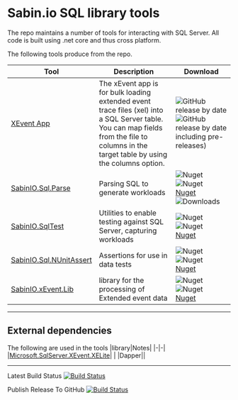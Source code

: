 
# Sabin.io SQL library tools

The repo maintains a number of tools for interacting with SQL Server.
All code is built using .net core and thus cross platform.

The following tools produce from the repo.

|Tool|Description|Download|
|-|-|-|
|[XEvent App](docs/XEventApp.md)|The xEvent app is for bulk loading extended event trace files (xel) into a SQL Server table.<br>You can map fields from the file to columns in the target table by using the columns option. |![GitHub release by date][sqlbadge]<br>![GitHub release by date including pre-releases)][sqltest.badge]
|[SabinIO.Sql.Parse](docs/SabinIO.Sql.Parse.md)|Parsing SQL to generate workloads|![Nuget][Sql.Parse.Nuget.BadgePre]<br>![Nuget][Sql.Parse.Nuget.Badge]<br>[Nuget][Sql.Parse.Nuget]<br>![Downloads][Sql.Parse.Nuget.down]
|[SabinIO.SqlTest](docs/SabinIO.SqlTest.md)|Utilities to enable testing against SQL Server, capturing workloads|![Nuget][SqlTest.Nuget.BadgePre]<br>![Nuget][SqlTest.Nuget.Badge]<br>[Nuget][SqlTest.Nuget]
|[SabinIO.Sql.NUnitAssert](docs/SabinIO.Sql.NUnitAssert.md)|Assertions for use in data tests|![Nuget][Sql.NUnitAssert.Nuget.BadgePre]<br>![Nuget][Sql.NUnitAssert.Nuget.Badge]<br>[Nuget][Sql.NUnitAssert.Nuget]
|[SabinIO.xEvent.Lib](docs/SabinIO.xEvent.Lib.md)|library for the processing of Extended event data |![Nuget][xEvent.Lib.Nuget.BadgePre]<br>![Nuget][xEvent.Lib.Nuget.Badge]<br>[Nuget][xEvent.Lib.Nuget]


---

## External dependencies
The following are used in the tools
|library|Notes|
|-|-|
|[Microsoft.SqlServer.XEvent.XELite](https://www.nuget.org/packages/Microsoft.SqlServer.XEvent.XELite/)| |
|Dapper||

---
Latest Build Status
[![Build Status](https://dev.azure.com/sabinio/sabin.io%20public/_apis/build/status/sabinio.sabinio.sqltest?branchName=master)](https://dev.azure.com/sabinio/sabin.io%20public/_build/latest?definitionId=263&branchName=master)

Publish Release To GitHub
[![Build Status](https://dev.azure.com/sabinio/sabin.io%20public/_apis/build/status/sabinio.sabinio.sqltest?branchName=master&stageName=PublishToGitHub)](https://dev.azure.com/sabinio/sabin.io%20public/_build/latest?definitionId=263&branchName=master)


[sqltest.badge]:https://img.shields.io/github/v/release/sabinio/sabinio.sqltest&style=for-the-badge
[sqlbadge]:https://img.shields.io/github/v/release/sabinio/sabinio.sqltest&style=for-the-badge

[Sql.Parse.Nuget.down]:https://img.shields.io/nuget/dt/SabinIO.Sql.Parse
[Sql.Parse.Nuget]:https://www.nuget.org/packages/SabinIO.SQL.Parse/
[Sql.Parse.Nuget.Badge]:https://img.shields.io/nuget/v/SabinIO.Sql.Parse?style=for-the-badge
[Sql.Parse.Nuget.BadgePre]:https://img.shields.io/nuget/v/SabinIO.Sql.Parse?include_prereleases&style=for-the-badge

[SqlTest.Nuget]:https://www.nuget.org/packages/SabinIO.SQLTest/
[SqlTest.Nuget.Badge]:https://img.shields.io/nuget/v/SabinIO.SqlTest?style=for-the-badge
[SqlTest.Nuget.BadgePre]:https://img.shields.io/nuget/v/SabinIO.SQLTest?include_prereleases&style=for-the-badge

[Sql.NUnitAssert.Nuget]:https://www.nuget.org/packages/SabinIO.SQLTest/
[Sql.NUnitAssert.Nuget.Badge]:https://img.shields.io/nuget/v/SabinIO.SQLTest?style=for-the-badge
[Sql.NUnitAssert.Nuget.BadgePre]:https://img.shields.io/nuget/v/SabinIO.SQLTest?include_prereleases&style=for-the-badge

[xEvent.Lib.Nuget]:https://www.nuget.org/packages/SabinIO.xEvent.Lib/
[xEvent.Lib.Nuget.Badge]:https://img.shields.io/nuget/v/SabinIO.xEvent.Lib?style=for-the-badge
[xEvent.Lib.Nuget.BadgePre]:https://img.shields.io/nuget/v/SabinIO.xEvent.Lib?include_prereleases&style=for-the-badge
